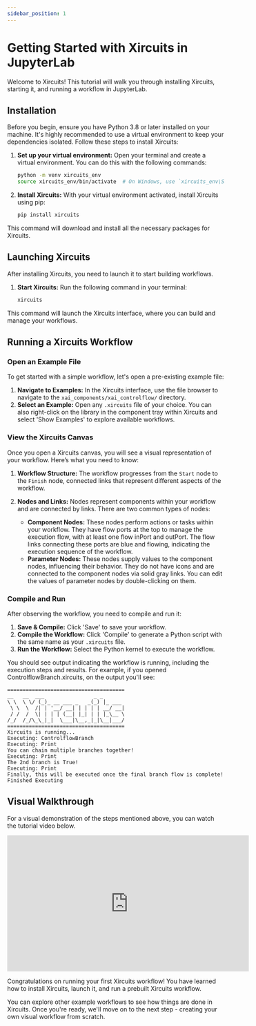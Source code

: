 ```yaml
---
sidebar_position: 1
---
```


# Getting Started with Xircuits in JupyterLab

Welcome to Xircuits! This tutorial will walk you through installing Xircuits, starting it, and running a workflow in JupyterLab.

## Installation

Before you begin, ensure you have Python 3.8 or later installed on your machine. It's highly recommended to use a virtual environment to keep your dependencies isolated. Follow these steps to install Xircuits:

1. **Set up your virtual environment:** Open your terminal and create a virtual environment. You can do this with the following commands:

    ```bash
    python -m venv xircuits_env
    source xircuits_env/bin/activate  # On Windows, use `xircuits_env\Scripts\activate`
    ```

2. **Install Xircuits:** With your virtual environment activated, install Xircuits using pip:

    ```bash
    pip install xircuits
    ```

This command will download and install all the necessary packages for Xircuits.

## Launching Xircuits

After installing Xircuits, you need to launch it to start building workflows.

1. **Start Xircuits:** Run the following command in your terminal:

    ```bash
    xircuits
    ```

This command will launch the Xircuits interface, where you can build and manage your workflows.

## Running a Xircuits Workflow

### Open an Example File

To get started with a simple workflow, let's open a pre-existing example file:

1. **Navigate to Examples:** In the Xircuits interface, use the file browser to navigate to the `xai_components/xai_controlflow/` directory.
2. **Select an Example:** Open any `.xircuits` file of your choice. You can also right-click on the library in the component tray within Xircuits and select 'Show Examples' to explore available workflows.

### View the Xircuits Canvas

Once you open a Xircuits canvas, you will see a visual representation of your workflow. Here’s what you need to know:

1. **Workflow Structure:** The workflow progresses from the `Start` node to the `Finish` node, connected links that represent different aspects of the workflow.

2. **Nodes and Links:** Nodes represent components within your workflow and are connected by links. There are two common types of nodes:
    - **Component Nodes:** These nodes perform actions or tasks within your workflow. They have flow ports at the top to manage the execution flow, with at least one flow inPort and outPort. The flow links connecting these ports are blue and flowing, indicating the execution sequence of the workflow.
    - **Parameter Nodes:** These nodes supply values to the component nodes, influencing their behavior. They do not have icons and are connected to the component nodes via solid gray links. You can edit the values of parameter nodes by double-clicking on them.

### Compile and Run

After observing the workflow, you need to compile and run it:

1. **Save & Compile:** Click 'Save' to save your workflow.
2. **Compile the Workflow:** Click 'Compile' to generate a Python script with the same name as your `.xircuits` file.
3. **Run the Workflow:** Select the Python kernel to execute the workflow.

You should see output indicating the workflow is running, including the execution steps and results. For example, if you opened ControlflowBranch.xircuits, on the output you'll see:

```plaintext
======================================
__   __  ___                _ _
\ \  \ \/ (_)_ __ ___ _   _(_) |_ ___
 \ \  \  /| | '__/ __| | | | | __/ __|
 / /  /  \| | | | (__| |_| | | |_\__ \
/_/  /_/\_\_|_|  \___|\__,_|_|\__|___/
======================================
Xircuits is running...
Executing: ControlflowBranch
Executing: Print
You can chain multiple branches together!
Executing: Print
The 2nd branch is True!
Executing: Print
Finally, this will be executed once the final branch flow is complete!
Finished Executing
```


## Visual Walkthrough
For a visual demonstration of the steps mentioned above, you can watch the tutorial video below. 

<div className="iframe-container">
    <iframe width="560" height="315" src="https://www.youtube.com/embed/Hs_ZX7-VcGM?si=-1L1zz6qWEzwh9Bf" title="YouTube video player" frameborder="0" allow="accelerometer; autoplay; clipboard-write; encrypted-media; gyroscope; picture-in-picture; web-share" referrerpolicy="strict-origin-when-cross-origin" fullscreen allow="fullscreen;"></iframe>
</div>

Congratulations on running your first Xircuits workflow! You have learned how to install Xircuits, launch it, and run a prebuilt Xircuits workflow.

You can explore other example workflows to see how things are done in Xircuits. Once you're ready, we'll move on to the next step - creating your own visual workflow from scratch.